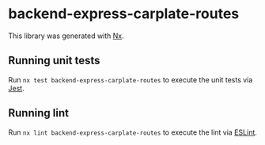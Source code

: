 # backend-express-carplate-routes

This library was generated with [Nx](https://nx.dev).

## Running unit tests

Run `nx test backend-express-carplate-routes` to execute the unit tests via [Jest](https://jestjs.io).

## Running lint

Run `nx lint backend-express-carplate-routes` to execute the lint via [ESLint](https://eslint.org/).
